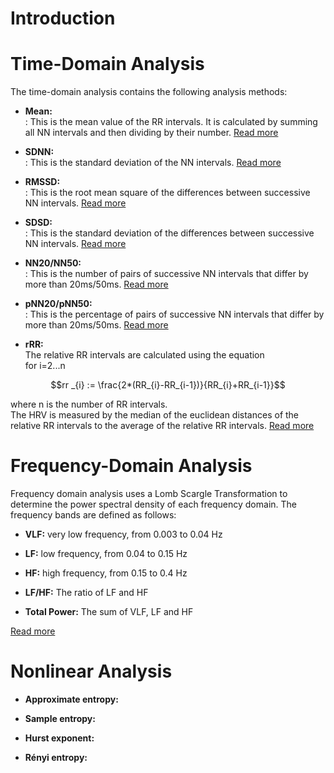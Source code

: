 # Introduction

# Time-Domain Analysis

The time-domain analysis contains the following analysis methods:

- **Mean:**  
: This is the mean value of the RR intervals. It is calculated by summing all NN intervals and then dividing by their number. [Read more](https://en.wikipedia.org/wiki/Mean#Arithmetic_mean_(AM))

- **SDNN:**  
: This is the standard deviation of the NN intervals. [Read more](https://en.wikipedia.org/wiki/Heart_rate_variability#Time-domain_methods[36])

- **RMSSD:**  
: This is the root mean square of the differences between successive NN intervals. [Read more](https://en.wikipedia.org/wiki/Heart_rate_variability#Time-domain_methods[36])

- **SDSD:**  
: This is the standard deviation of the differences between successive NN intervals. [Read more](https://en.wikipedia.org/wiki/Heart_rate_variability#Time-domain_methods[36])

- **NN20/NN50:**  
: This is the number of pairs of successive NN intervals that differ by more than 20ms/50ms. [Read more](https://en.wikipedia.org/wiki/Heart_rate_variability#Time-domain_methods[36])

- **pNN20/pNN50:**  
: This is the percentage of pairs of successive NN intervals that differ by more than 20ms/50ms. [Read more](https://en.wikipedia.org/wiki/Heart_rate_variability#Time-domain_methods[36])

- **rRR:**  
    The relative RR intervals are calculated using the equation  
for i=2...n
```math
rr _{i} := \frac{2*(RR_{i}-RR_{i-1})}{RR_{i}+RR_{i-1}}
```
where n is the number of RR intervals.  
The HRV is measured by the median of the euclidean distances of the relative RR intervals to the average of the relative RR intervals. [Read more](https://marcusvollmer.github.io/HRV/files/paper_method.pdf)

# Frequency-Domain Analysis

Frequency domain analysis uses a Lomb Scargle Transformation to determine the power spectral density of each frequency domain. The frequency bands are defined as follows:

- **VLF:** very low frequency, from 0.003 to 0.04 Hz

- **LF:** low frequency, from 0.04 to 0.15 Hz

- **HF:** high frequency, from 0.15 to 0.4 Hz

- **LF/HF:** The ratio of LF and HF

- **Total Power:** The sum of VLF, LF and HF

[Read more](https://en.wikipedia.org/wiki/Heart_rate_variability#Frequency-domain_methods[36])

# Nonlinear Analysis

- **Approximate entropy:**

- **Sample entropy:**

- **Hurst exponent:**

- **Rényi entropy:**
